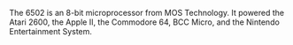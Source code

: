---
---

The 6502 is an 8-bit microprocessor from MOS Technology. It powered the Atari
2600, the Apple II, the Commodore 64, BCC Micro, and the Nintendo Entertainment
System.

